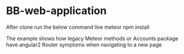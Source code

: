 # BB-web-application

After clone run the below command line
meteor npm install


The example shows how legacy Meteor methods or Accounts package have angular2 Router symptoms when navigating to a new page

